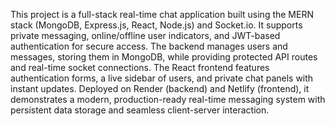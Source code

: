 This project is a full-stack real-time chat application built using the MERN stack (MongoDB, Express.js, React, Node.js) and Socket.io. It supports private messaging, online/offline user indicators, and JWT-based authentication for secure access. The backend manages users and messages, storing them in MongoDB, while providing protected API routes and real-time socket connections. The React frontend features authentication forms, a live sidebar of users, and private chat panels with instant updates. Deployed on Render (backend) and Netlify (frontend), it demonstrates a modern, production-ready real-time messaging system with persistent data storage and seamless client-server interaction.
